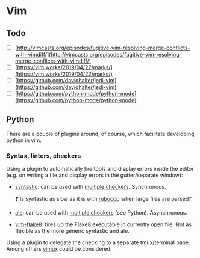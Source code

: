 # Vim

## Todo

* [ ] [http://vimcasts.org/episodes/fugitive-vim-resolving-merge-conflicts-with-vimdiff/](http://vimcasts.org/episodes/fugitive-vim-resolving-merge-conflicts-with-vimdiff/) 
* [ ] [https://vim.works/2019/04/22/marks/](https://vim.works/2019/04/22/marks/)
* [ ] [https://github.com/davidhalter/jedi-vim](https://github.com/davidhalter/jedi-vim)
* [ ] [https://github.com/python-mode/python-mode](https://github.com/python-mode/python-mode)

## Python

There are a couple of plugins around, of course, which facilitate developing python in vim.

### Syntax, linters, checkers

Using a plugin to automatically fire tools and display errors inside the editor \(e.g. on writing a file and display errors in the gutter/separate window\):

* [syntastic](https://github.com/vim-syntastic/syntastic): can be used with [multiple checkers](https://github.com/vim-syntastic/syntastic/tree/master/syntax_checkers/python). Synchronous. 

  ❓ Is syntastic as slow as it is with [rubocop](https://github.com/rubocop-hq/rubocop) when large files are parsed?

* [ale](https://github.com/dense-analysis/ale): can be used with [multiple checkers](https://github.com/dense-analysis/ale/blob/master/supported-tools.md) \(see Python\). Asynchronous.
* [vim-flake8](https://github.com/nvie/vim-flake8): fires up the Flake8 executable in currently open file. Not as flexible as the more generic syntastic and ale.

Using a plugin to delegate the checking to a separate tmux/terminal pane. Among others [vimux](https://github.com/benmills/vimux) could be considered.

